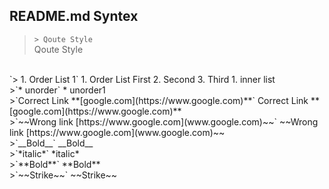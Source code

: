 ## README.md  Syntex 

>`> Qoute Style`  
Qoute Style  

<br/>
`> 1. Order List 1`  
1. Order List First  
2. Second  
3. Third 
 1. inner list


<br/>
>`* unorder`  
* unorder1

<br/>
>`Correct Link **[google.com](https://www.google.com)**`  
Correct Link **[google.com](https://www.google.com)**  

<br/>
>`~~Wrong link [https://www.google.com](www.google.com)~~`  
~~Wrong link [https://www.google.com](www.google.com)~~  

<br/>
>`__Bold__`   
__Bold__  

<br/>
>`*italic*`  
*italic*  

<br/>
>`**Bold**`  
**Bold** 

<br/>
>`~~Strike~~`  
~~Strike~~  


